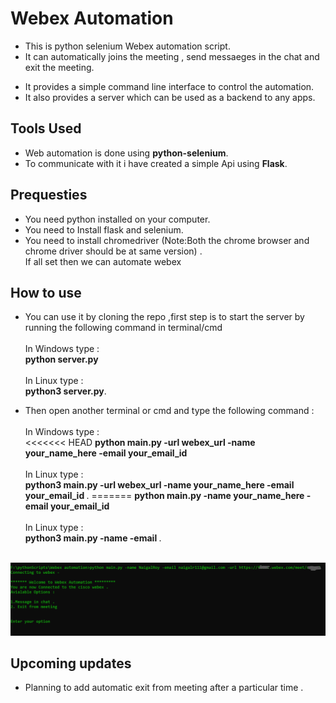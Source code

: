 <h1> Webex Automation </h1>

- This is python selenium Webex automation script.
- It can automatically joins the meeting , send messaeges in the chat and exit the meeting.

* It provides a simple command line interface to control the automation.
* It also provides a server which can be used as a backend to any apps.

<h2>Tools Used </h2>

- Web automation is done using <b>python-selenium</b>.
- To communicate with it i have created a simple Api using <b>Flask</b>.

<h2>Prequesties</h2>

- You need python installed on your computer.
- You need to Install flask and selenium.
- You need to install chromedriver (Note:Both the chrome browser and chrome driver should be at same version) .<br>
  If all set then we can automate webex

<h2>How to use</h2>

- You can use it by cloning the repo ,first step is to start the server by running the following command in terminal/cmd<br><br>
  In Windows type :<br>
  <b>python server.py</b><br><br>
  In Linux type :<br>
  <b> python3 server.py</b>.

- Then open another terminal or cmd and type the following command :<br><br>
In Windows type :<br>
<<<<<<< HEAD
<b>python main.py -url webex_url -name your_name_here -email your_email_id </b> <br><br>
In Linux type :<br>
<b> python3 main.py -url webex_url -name your_name_here -email your_email_id </b>.
=======
<b>python main.py -name your_name_here -email your_email_id </b> <br><br>
In Linux type :<br>
<b> python3 main.py -name <your name> -email <email id></b>.
<br><br>
<img src="output1.PNG" placeholder="Sample output">
<h2> Upcoming updates </h2>

* Planning to add automatic exit from meeting after a particular time .
